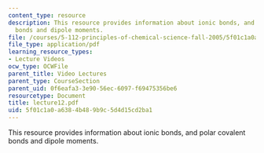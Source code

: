 ```yaml
---
content_type: resource
description: This resource provides information about ionic bonds, and polar covalent
  bonds and dipole moments.
file: /courses/5-112-principles-of-chemical-science-fall-2005/5f01c1a0a6384b489b9c5d4d15cd2ba1_lecture12.pdf
file_type: application/pdf
learning_resource_types:
- Lecture Videos
ocw_type: OCWFile
parent_title: Video Lectures
parent_type: CourseSection
parent_uid: 0f6eafa3-3e90-56ec-6097-f69475356be6
resourcetype: Document
title: lecture12.pdf
uid: 5f01c1a0-a638-4b48-9b9c-5d4d15cd2ba1
---
```

This resource provides information about ionic bonds, and polar covalent bonds and dipole moments.

